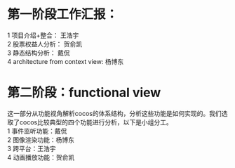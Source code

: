 # 第一阶段工作汇报：
1 项目介绍+整合： 王浩宇  
2 股票权益人分析： 贺俞凯  
3 静态结构分析： 戴侃  
4 architecture from context view: 杨博东  
# 第二阶段：functional view
这一部分从功能视角解析cocos的体系结构，分析这些功能是如何实现的。我们选取了cocos比较典型的四个功能进行分析，以下是小组分工。  
1 事件监听功能：戴侃  
2 图像渲染功能：杨博东  
3 跨平台：王浩宇  
4 动画播放功能：贺俞凯  

